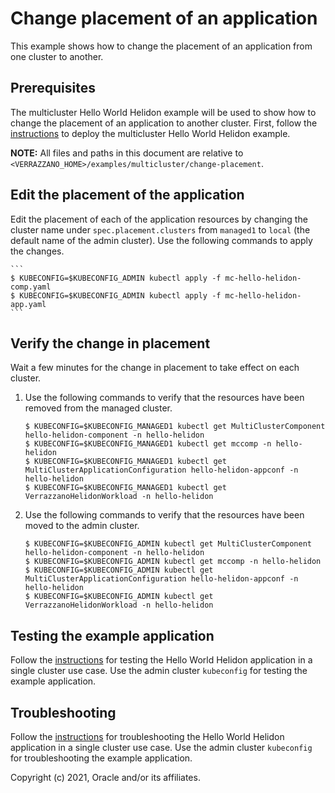 # Change placement of an application

This example shows how to change the placement of an application from one cluster to another.

## Prerequisites

The multicluster Hello World Helidon example will be used to show how to change the placement of an application to another cluster.  First, follow the [instructions](../hello-helidon/README.md) to deploy the multicluster Hello World Helidon example.  

**NOTE:** All files and paths in this document are relative to
`<VERRAZZANO_HOME>/examples/multicluster/change-placement`.

## Edit the placement of the application

Edit the placement of each of the application resources by changing the cluster name under `spec.placement.clusters` from `managed1` to `local` (the default name of the admin cluster).  Use the following commands to apply the changes.

    ```
    $ KUBECONFIG=$KUBECONFIG_ADMIN kubectl apply -f mc-hello-helidon-comp.yaml
    $ KUBECONFIG=$KUBECONFIG_ADMIN kubectl apply -f mc-hello-helidon-app.yaml
    ```

## Verify the change in placement

Wait a few minutes for the change in placement to take effect on each cluster.

1. Use the following commands to verify that the resources have been removed from the managed cluster.

    ```
    $ KUBECONFIG=$KUBECONFIG_MANAGED1 kubectl get MultiClusterComponent hello-helidon-component -n hello-helidon
    $ KUBECONFIG=$KUBECONFIG_MANAGED1 kubectl get mccomp -n hello-helidon
    $ KUBECONFIG=$KUBECONFIG_MANAGED1 kubectl get MultiClusterApplicationConfiguration hello-helidon-appconf -n hello-helidon
    $ KUBECONFIG=$KUBECONFIG_MANAGED1 kubectl get VerrazzanoHelidonWorkload -n hello-helidon
    ```

1. Use the following commands to verify that the resources have been moved to the admin cluster.

    ```
    $ KUBECONFIG=$KUBECONFIG_ADMIN kubectl get MultiClusterComponent hello-helidon-component -n hello-helidon
    $ KUBECONFIG=$KUBECONFIG_ADMIN kubectl get mccomp -n hello-helidon
    $ KUBECONFIG=$KUBECONFIG_ADMIN kubectl get MultiClusterApplicationConfiguration hello-helidon-appconf -n hello-helidon
    $ KUBECONFIG=$KUBECONFIG_ADMIN kubectl get VerrazzanoHelidonWorkload -n hello-helidon
    ```

## Testing the example application

Follow the [instructions](../../hello-helidon/README.md/#testing-the-example-application) for testing the Hello World Helidon application in a single cluster use case. Use the admin cluster `kubeconfig` for testing the example application.

## Troubleshooting

Follow the [instructions](../../hello-helidon/README.md/#troubleshooting) for troubleshooting the Hello World Helidon application in a single cluster use case. Use the admin cluster `kubeconfig` for troubleshooting the example application.


Copyright (c) 2021, Oracle and/or its affiliates.
